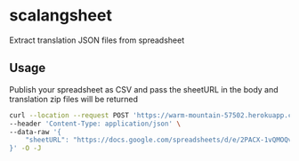# scalangsheet
Extract translation JSON files from spreadsheet

## Usage
Publish your spreadsheet as CSV and pass the sheetURL in the body and translation zip files will be returned
```bash
curl --location --request POST 'https://warm-mountain-57502.herokuapp.com/sheet' \
--header 'Content-Type: application/json' \
--data-raw '{
	"sheetURL": "https://docs.google.com/spreadsheets/d/e/2PACX-1vQMOQvGBNk4AlGIN94tCeOVgZQdhQnr2cmUDD6mPZVVCP1hrtQd83OiwaYOnIE-nF9ds345QJ0kAkTY/pub?output=csv"
}' -O -J
```
